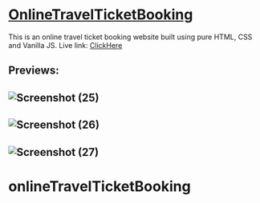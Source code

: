 # [OnlineTravelTicketBooking](https://onlinetravelticketbooking.netlify.app/)

This is an online travel ticket booking website built using pure HTML, CSS and Vanilla JS. 
Live link: [ClickHere](https://onlinetravelticketbooking.netlify.app/)

Previews: 
---
![Screenshot (25)](https://user-images.githubusercontent.com/91339919/196609757-9f8b0b67-1c9d-43a7-a541-9e18dbd762b8.png)
---
![Screenshot (26)](https://user-images.githubusercontent.com/91339919/196609748-bf11c081-f8d2-4bdc-b506-4e5e9f6f0217.png)
---
![Screenshot (27)](https://user-images.githubusercontent.com/91339919/196609732-cb970dc8-e6e4-4364-af5e-56bda71c5781.png)
---
# onlineTravelTicketBooking
